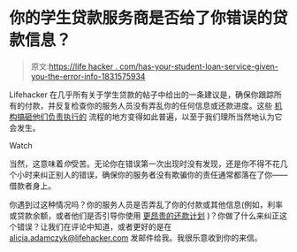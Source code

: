 # 你的学生贷款服务商是否给了你错误的贷款信息？

> 原文:[https://life hacker . com/has-your-student-loan-service-given-you-the-error-info-1831575934](https://lifehacker.com/has-your-student-loan-servicer-given-you-the-wrong-info-1831575934)

Lifehacker 在几乎所有关于学生贷款的帖子中给出的一条建议是，确保你跟踪所有的付款，并反复检查你的服务人员没有弄乱你的任何信息或还款进度。这些 [机构搞砸他们负责执行的](https://studentloanhero.com/featured/student-loan-servicer-gives-wrong/) 流程的地方变得如此普遍，以至于我们理所当然地认为它会发生。

Watch

当然，这意味着*你*受苦。无论你在错误第一次出现时没有发现，还是你不得不花几个小时来纠正别人的错误，确保你的服务者没有欺骗你的责任通常都落在了你——借款者身上。

你遇到过这种情况吗？你的服务人员是否弄乱了你的付款或其他信息(例如，利率或贷款余额，或者他们是否引导你使用 [更昂贵的还款计划](https://www.washingtonpost.com/news/get-there/wp/2018/07/05/how-the-lawsuits-against-student-loan-servicer-navient-could-affect-you/?utm_term=.67dfa0cb212a) )？你做了什么来纠正这个错误？让我们在评论中知道，或者更好的是在 alicia.adamczyk@lifehacker.com 发邮件给我。我很乐意收到你的来信。